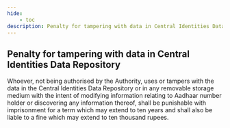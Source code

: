 ```yaml
---
hide:
    - toc
description: Penalty for tampering with data in Central Identities Data Repository
---
```


## Penalty for tampering with data in Central Identities Data Repository

Whoever, not being authorised by the Authority, uses or tampers with the data in the Central Identities Data Repository or in any removable storage medium with the intent of modifying information relating to Aadhaar number holder or discovering any information thereof, shall be punishable with imprisonment for a term which may extend to ten years and shall also be liable to a fine which may extend to ten thousand rupees.
